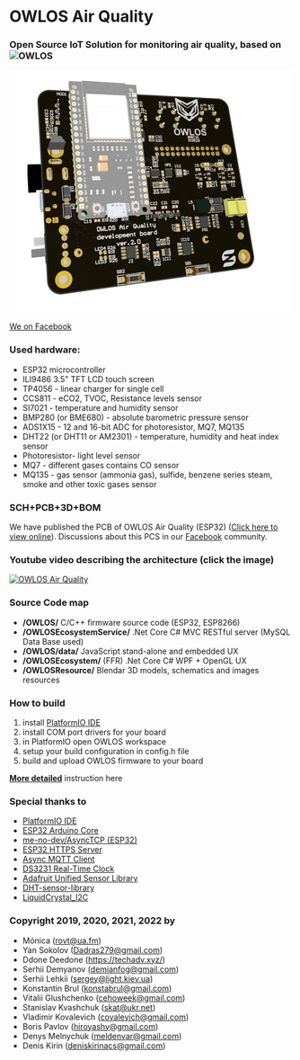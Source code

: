 # OWLOS Air Quality
### Open Source IoT Solution for monitoring air quality, based on ![OWLOS](https://github.com/KirinDenis/owlos)

![OWLOS Air Quality PCB](https://github.com/KirinDenis/OWLOSAirQuality/raw/main/OWLOSResource/images/OWLOSPCBImage.jpg)

[We on Facebook](https://www.facebook.com/groups/OWLOS)

### Used hardware: 
- ESP32 microcontroller
- ILI9486 3.5" TFT LCD touch screen
- TP4056 - linear charger for single cell
- CCS811 - eCO2, TVOC, Resistance levels sensor
- SI7021 - temperature and humidity sensor 
- BMP280 (or BME680) - absolute barometric pressure sensor
- ADS1X15 - 12 and 16-bit ADC for photoresistor, MQ7, MQ135
- DHT22 (or DHT11 or AM2301) - temperature, humidity and heat index sensor
- Photoresistor- light level sensor 
- MQ7 - different gases contains CO sensor
- MQ135 - gas sensor (ammonia gas), sulfide, benzene series steam, smoke and other toxic gases sensor

### SCH+PCB+3D+BOM
We have published the PCB of OWLOS Air Quality (ESP32) ([Click here to view online](https://365.altium.com/files/A92F63A8-C7F4-40DA-98BB-F1BCB85EE9DF)).
Discussions about this PCS in our [Facebook](https://www.facebook.com/groups/OWLOS) community. 

### Youtube video describing the architecture (click the image)
[![OWLOS Air Quality](https://img.youtube.com/vi/HRcJmzvD9GQ/0.jpg)](https://www.youtube.com/watch?v=HRcJmzvD9GQ)

### Source Code map
- **/OWLOS/** C/C++ firmware source code (ESP32, ESP8266)
- **/OWLOSEcosystemService/** .Net Core C# MVC RESTful server (MySQL Data Base used)
- **/OWLOS/data/** JavaScript stand-alone and embedded UX 
- **/OWLOSEcosystem/** (FFR) .Net Core C# WPF + OpenGL UX
- **/OWLOSResource/** Blendar 3D models, schematics and images resources

### How to build
1. install [PlatformIO IDE](https://platformio.org/)
2. install COM port drivers for your board
3. in PlatformIO open OWLOS workspace 
4. setup your build configuration in config.h file
5. build and upload OWLOS firmware to your board

[**More detailed**](https://github.com/KirinDenis/owlos/wiki/How-to-install-EN) instruction here


### Special thanks to
- [PlatformIO IDE](https://platformio.org/)
- [ESP32 Arduino Core](https://github.com/espressif/arduino-esp32)
- [me-no-dev/AsyncTCP (ESP32)](https://github.com/me-no-dev/AsyncTCP)
- [ESP32 HTTPS Server](https://github.com/fhessel/esp32_https_server)
- [Async MQTT Client](http://platformio.org/lib/show/346/AsyncMqttClient)
- [DS3231 Real-Time Clock](http://www.jarzebski.pl/arduino/komponenty/zegar-czasu-rzeczywistego-rtc-ds3231.html)
- [Adafruit Unified Sensor Library](https://github.com/adafruit/Adafruit_Sensor)
- [DHT-sensor-library](https://github.com/adafruit/DHT-sensor-library)
- [LiquidCrystal_I2C](https://gitlab.com/tandembyte/liquidcrystal_i2c)	

### Copyright 2019, 2020, 2021, 2022 by
- Mónica (rovt@ua.fm)
- Yan Sokolov (Dadras279@gmail.com)
- Ddone Deedone (https://techadv.xyz/)
- Serhii Demyanov (demianfog@gmail.com)
- Serhii Lehkii (sergey@light.kiev.ua)
- Konstantin Brul (konstabrul@gmail.com)
- Vitalii Glushchenko (cehoweek@gmail.com)
- Stanislav Kvashchuk (skat@ukr.net)
- Vladimir Kovalevich (covalevich@gmail.com)
- Boris Pavlov (hiroyashy@gmail.com)
- Denys Melnychuk (meldenvar@gmail.com)
- Denis Kirin (deniskirinacs@gmail.com)
